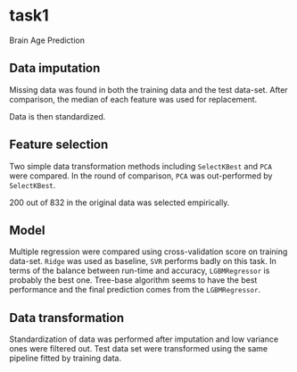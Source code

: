# task1

Brain Age Prediction

## Data imputation

Missing data was found in both the training data and the test data-set. After comparison, the median of each feature was used for replacement.

Data is then standardized.

## Feature selection

Two simple data transformation methods including `SelectKBest` and `PCA` were compared. In the round of comparison, `PCA` was out-performed by `SelectKBest`.

200 out of 832 in the original data was selected empirically.

## Model

Multiple regression were compared using cross-validation score on training data-set. `Ridge` was used as baseline, `SVR` performs badly on this task. In terms of the balance between run-time and accuracy, `LGBMRegressor` is probably the best one. Tree-base algorithm seems to have the best performance and the final prediction comes from the `LGBMRegressor`.

## Data transformation

Standardization of data was performed after imputation and low variance ones were filtered out. Test data set were transformed using the same pipeline fitted by training data.

